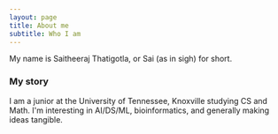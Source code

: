 ```yaml
---
layout: page
title: About me
subtitle: Who I am
---
```


My name is Saitheeraj Thatigotla, or Sai (as in sigh) for short.

### My story

I am a junior at the University of Tennessee, Knoxville studying CS and Math. I'm interesting in AI/DS/ML, bioinformatics, and generally making ideas tangible.
